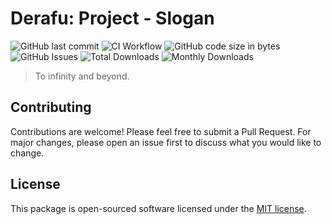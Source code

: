 # Derafu: Project - Slogan

![GitHub last commit](https://img.shields.io/github/last-commit/derafu/project/main)
![CI Workflow](https://github.com/derafu/project/actions/workflows/ci.yml/badge.svg?branch=main&event=push)
![GitHub code size in bytes](https://img.shields.io/github/languages/code-size/derafu/project)
![GitHub Issues](https://img.shields.io/github/issues-raw/derafu/project)
![Total Downloads](https://poser.pugx.org/derafu/project/downloads)
![Monthly Downloads](https://poser.pugx.org/derafu/project/d/monthly)

> To infinity and beyond.

## Contributing

Contributions are welcome! Please feel free to submit a Pull Request. For major changes, please open an issue first to discuss what you would like to change.

## License

This package is open-sourced software licensed under the [MIT license](https://opensource.org/licenses/MIT).
